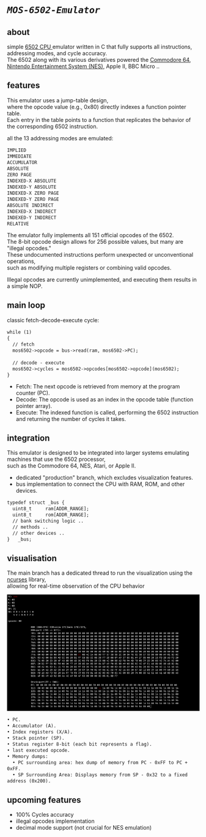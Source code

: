 # *`MOS-6502-Emulator`*

<!--div align="center" width="100%" >
  <img align="center" src="./images/mos_6502.jpg" width="500" />
</div-->


## about
simple <a href="https://en.wikipedia.org/wiki/MOS_Technology_6502">6502 CPU </a>emulator written in C that fully supports all instructions, addressing modes, and cycle accuracy.<br>
The 6502 along with its various derivatives powered the <a href="https://en.wikipedia.org/wiki/Commodore_64">Commodore 64</a>, <a href="https://en.wikipedia.org/wiki/Nintendo_Entertainment_System">Nintendo Entertainment System (NES)</a>, Apple II, BBC Micro ..<br>

## features
This emulator uses a jump-table design,<br>
where the opcode value (e.g., 0x80) directly indexes a function pointer table.<br>
Each entry in the table points to a function that replicates the behavior of the corresponding 6502 instruction.

all the 13 addressing modes are emulated:

```
IMPLIED
IMMEDIATE
ACCUMULATOR
ABSOLUTE
ZERO PAGE
INDEXED-X ABSOLUTE
INDEXED-Y ABSOLUTE
INDEXED-X ZERO PAGE
INDEXED-Y ZERO PAGE
ABSOLUTE INDIRECT
INDEXED-X INDIRECT
INDEXED-Y INDIRECT
RELATIVE
```

The emulator fully implements all 151 official opcodes of the 6502.<br>
The 8-bit opcode design allows for 256 possible values, but many are "illegal opcodes." <br>
These undocumented instructions perform unexpected or unconventional operations,<br>
such as modifying multiple registers or combining valid opcodes.<br>

Illegal opcodes are currently unimplemented, and executing them results in a simple NOP.

## main loop
classic fetch-decode-execute cycle:
```
while (1)
{
  // fetch
  mos6502->opcode = bus->read(ram, mos6502->PC);

  // decode - execute
  mos6502->cycles = mos6502->opcodes[mos6502->opcode](mos6502);
}
```
- Fetch: The next opcode is retrieved from memory at the program counter (PC).
- Decode: The opcode is used as an index in the opcode table (function pointer array).
- Execute: The indexed function is called, performing the 6502 instruction and returning the number of cycles it takes.

## integration
This emulator is designed to be integrated into larger systems emulating machines that use the 6502 processor,<br>
such as the Commodore 64, NES, Atari, or Apple II.<br>

- dedicated "production" branch, which excludes visualization features.
- bus implementation to connect the CPU with RAM, ROM, and other devices.

```
typedef	struct _bus {
  uint8_t     ram[ADDR_RANGE];
  uint8_t     rom[ADDR_RANGE];
  // bank switching logic .. 
  // methods ..
  // other devices ..
}	_bus;

```

## visualisation
The main branch has a dedicated thread to run the visualization using the <a href="https://en.wikipedia.org/wiki/Ncurses">ncurses</a> library,<br>
allowing for real-time observation of the CPU behavior
<div align="center">
  <img align="center" src="./images/screen_record.gif" />
</div>

```
• PC.
• Accumulator (A).
• Index registers (X/A).
• Stack pointer (SP).
• Status register 8-bit (each bit represents a flag).
• last executed opcode.
• Memory dumps:
  • PC surrounding area: hex dump of memory from PC - 0xFF to PC + 0xFF.
  • SP Surrounding Area: Displays memory from SP - 0x32 to a fixed address (0x200).
```

## upcoming features
- 100% Cycles accuracy
- illegal opcodes implementation
- decimal mode support (not crucial for NES emulation)
